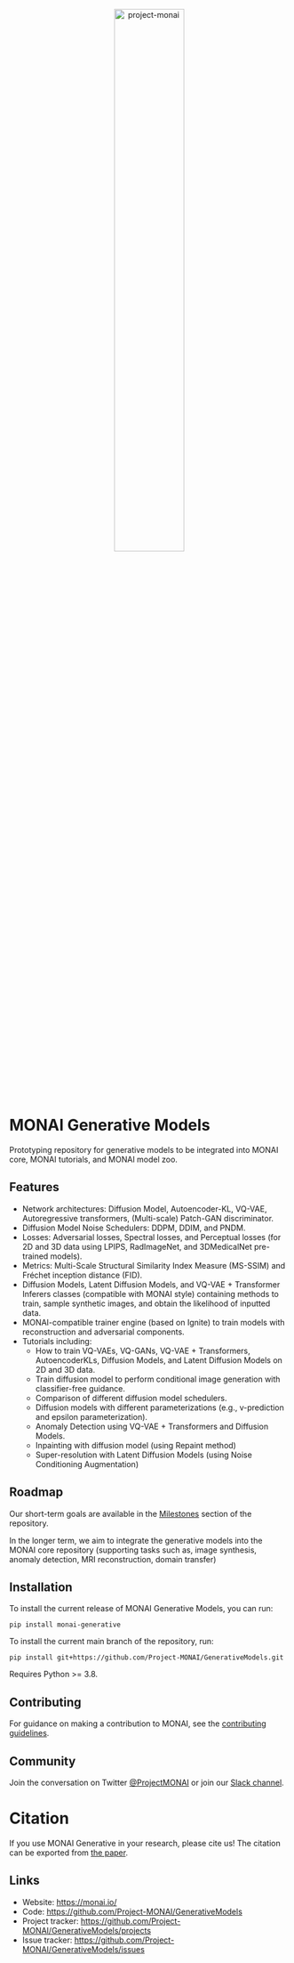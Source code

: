 <p align="center">
  <img src="https://raw.githubusercontent.com/Project-MONAI/MONAI/dev/docs/images/MONAI-logo-color.png" width="50%" alt='project-monai'>
</p>

# MONAI Generative Models
Prototyping repository for generative models to be integrated into MONAI core, MONAI tutorials, and MONAI model zoo.
## Features
* Network architectures: Diffusion Model, Autoencoder-KL, VQ-VAE, Autoregressive transformers, (Multi-scale) Patch-GAN discriminator.
* Diffusion Model Noise Schedulers: DDPM, DDIM, and PNDM.
* Losses: Adversarial losses, Spectral losses, and Perceptual losses (for 2D and 3D data using LPIPS, RadImageNet, and 3DMedicalNet pre-trained models).
* Metrics: Multi-Scale Structural Similarity Index Measure (MS-SSIM) and Fréchet inception distance (FID).
* Diffusion Models, Latent Diffusion Models, and VQ-VAE + Transformer Inferers classes (compatible with MONAI style) containing methods to train, sample synthetic images, and obtain the likelihood of inputted data.
* MONAI-compatible trainer engine (based on Ignite) to train models with reconstruction and adversarial components.
* Tutorials including:
  * How to train VQ-VAEs, VQ-GANs, VQ-VAE + Transformers, AutoencoderKLs, Diffusion Models, and Latent Diffusion Models on 2D and 3D data.
  * Train diffusion model to perform conditional image generation with classifier-free guidance.
  * Comparison of different diffusion model schedulers.
  * Diffusion models with different parameterizations (e.g., v-prediction and epsilon parameterization).
  * Anomaly Detection using VQ-VAE + Transformers and Diffusion Models.
  * Inpainting with diffusion model (using Repaint method)
  * Super-resolution with Latent Diffusion Models (using Noise Conditioning Augmentation)

## Roadmap
Our short-term goals are available in the [Milestones](https://github.com/Project-MONAI/GenerativeModels/milestones)
section of the repository.

In the longer term, we aim to integrate the generative models into the MONAI core repository (supporting tasks such as,
image synthesis, anomaly detection, MRI reconstruction, domain transfer)

## Installation
To install the current release of MONAI Generative Models, you can run:
```
pip install monai-generative
```
To install the current main branch of the repository, run:
```
pip install git+https://github.com/Project-MONAI/GenerativeModels.git
```
Requires Python >= 3.8.

## Contributing
For guidance on making a contribution to MONAI, see the [contributing guidelines](https://github.com/Project-MONAI/GenerativeModels/blob/main/CONTRIBUTING.md).

## Community
Join the conversation on Twitter [@ProjectMONAI](https://twitter.com/ProjectMONAI) or join our [Slack channel](https://forms.gle/QTxJq3hFictp31UM9).

# Citation

If you use MONAI Generative in your research, please cite us! The citation can be exported from [the paper](https://arxiv.org/abs/2307.15208).

## Links
- Website: https://monai.io/
- Code: https://github.com/Project-MONAI/GenerativeModels
- Project tracker: https://github.com/Project-MONAI/GenerativeModels/projects
- Issue tracker: https://github.com/Project-MONAI/GenerativeModels/issues
